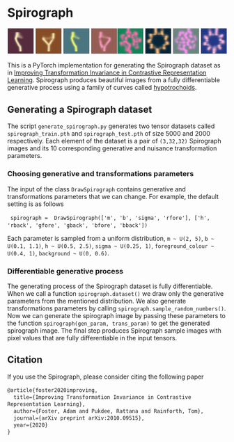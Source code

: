 # Spirograph

![Samples from Spirograph](/fig/spirograph_vis.png)

This is a PyTorch implementation for generating the Spirograph dataset as in [Improving Transformation Invariance in Contrastive Representation Learning](https://arxiv.org/abs/2010.09515). Spirograph produces beautiful images from a fully differentiable generative process using a family of curves called [hypotrochoids](https://mathworld.wolfram.com/Hypotrochoid.html).

## Generating a Spirograph dataset
The script `generate_spirograph.py` generates two tensor datasets called `spirograph_train.pth` and `spirograph_test.pth` of size 5000 and 2000 respectively. Each element of the dataset is a pair of `(3,32,32)` Spirograph images and its 10 corresponding generative and nuisance transformation parameters. 

### Choosing generative and transformations parameters
The input of the class `DrawSpirograph` contains generative and transformations parameters that we can change. For example, the default setting is as follows

``` spirograph =  DrawSpirograph(['m', 'b', 'sigma', 'rfore'], ['h', 'rback', 'gfore', 'gback', 'bfore', 'bback'])```

Each parameter is sampled from a uniform distribution, `m ~ U(2, 5)`, `b ~ U(0.1, 1.1)`, `h ~ U(0.5, 2.5)`, `sigma ~ U(0.25, 1)`, `foreground_colour ~ U(0.4, 1)`, `background ~ U(0, 0.6)`.


### Differentiable generative process
The generating process of the Spirograph dataset is fully differentiable. When we call a function `spirograph.dataset()` we draw only the generative parameters from the mentioned distribution. We also generate transformations parameters by calling `spirograph.sample_random_numbers()`. Now we can generate the spirograph image by passing these parameters to the function `spirograph(gen_param, trans_param)` to get the generated spirograph image. The final step produces Spirograph sample images with pixel values that are fully differentiable in the input tensors.

## Citation
If you use the Spirograph, please consider citing the following paper
```
@article{foster2020improving,
  title={Improving Transformation Invariance in Contrastive Representation Learning},
  author={Foster, Adam and Pukdee, Rattana and Rainforth, Tom},
  journal={arXiv preprint arXiv:2010.09515},
  year={2020}
}
```
